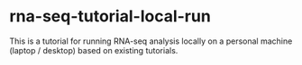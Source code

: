 # rna-seq-tutorial-local-run
This is a tutorial for running RNA-seq analysis locally on a personal machine (laptop / desktop) based on existing tutorials.
